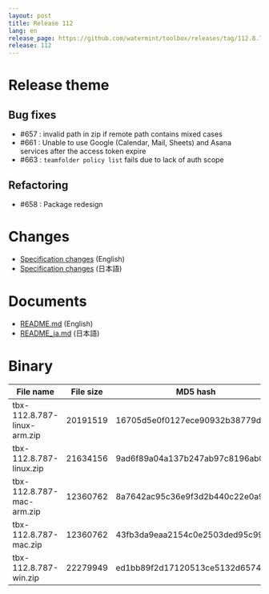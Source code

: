 ```yaml
---
layout: post
title: Release 112
lang: en
release_page: https://github.com/watermint/toolbox/releases/tag/112.8.787
release: 112
---
```


# Release theme

## Bug fixes

* #657 : invalid path in zip if remote path contains mixed cases
* #661 : Unable to use Google (Calendar, Mail, Sheets) and Asana services after the access token expire
* #663 : `teamfolder policy list` fails due to lack of auth scope

## Refactoring

* #658 : Package redesign

# Changes

* [Specification changes](https://github.com/watermint/toolbox/blob/112.8.787/docs/releases/changes112.md) (English)
* [Specification changes](https://github.com/watermint/toolbox/blob/112.8.787/docs/releases/changes112.md) (日本語)

# Documents

* [README.md](https://github.com/watermint/toolbox/blob/112.8.787/README.md) (English)
* [README_ja.md](https://github.com/watermint/toolbox/blob/112.8.787/README_ja.md) (日本語)

# Binary

| File name                   | File size | MD5 hash                         | SHA256 hash                                                      |
|-----------------------------|-----------|----------------------------------|------------------------------------------------------------------|
| tbx-112.8.787-linux-arm.zip | 20191519  | 16705d5e0f0127ece90932b38779dc64 | 6541ddf676af2fd57b150ea32a42279a6578c5acd49cdf743222f0852c8eebf0 |
| tbx-112.8.787-linux.zip     | 21634156  | 9ad6f89a04a137b247ab97c8196ab035 | 8611508db1c25cff167bff6e8071cf74c5ec70f894c7a1a3a826ca9fe427c543 |
| tbx-112.8.787-mac-arm.zip   | 12360762  | 8a7642ac95c36e9f3d2b440c22e0a9cd | df4553b6f1e82df44d6f76392c5dcf3008b28343354d73936f77432ebb588d39 |
| tbx-112.8.787-mac.zip       | 12360762  | 43fb3da9eaa2154c0e2503ded95c99b0 | acc93b7f763b6c0fdd5c3604ca65b0544039790eae75d95a9a88004554e92323 |
| tbx-112.8.787-win.zip       | 22279949  | ed1bb89f2d17120513ce5132d65748f1 | 3d90ff7831318d6daa733bfda17124725f93d6d7dab1d84d2658cc1589030201 |


